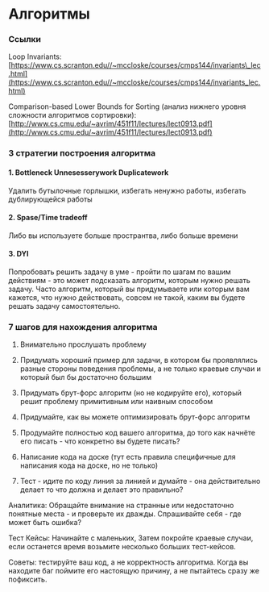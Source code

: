 # Алгоритмы

### Ссылки

Loop Invariants: [https://www.cs.scranton.edu//~mccloske/courses/cmps144/invariants\_lec.html](https://www.cs.scranton.edu//~mccloske/courses/cmps144/invariants_lec.html)

Comparison-based Lower Bounds for Sorting \(анализ нижнего уровня сложности алгоритмов сортировки\): [http://www.cs.cmu.edu/~avrim/451f11/lectures/lect0913.pdf](http://www.cs.cmu.edu/~avrim/451f11/lectures/lect0913.pdf)



### 3 стратегии построения алгоритма

#### 1. Bottleneck Unnesesserywork Duplicatework

Удалить бутылочные горлышки, избегать ненужно работы, избегать дублирующейся работы

#### 2. Spase/Time tradeoff

Либо вы используете больше пространтва, либо больше времени

#### 3. DYI

Попробовать решить задачу в уме - пройти по шагам по вашим действиям - это может подсказать алгоритм, которым нужно решать задачу. Часто алгоритм, который вы придумываете или которым вам кажется, что нужно действовать, совсем не такой, каким вы будете решать задачу самостоятельно.

### 7 шагов для нахождения алгоритма

1. Внимательно прослушать проблему

2. Придумать хороший пример для задачи, в котором бы проявлялись разные стороны поведения проблемы, а не только краевые случаи и который был бы достаточно большим

3. Придумать брут-форс алгоритм \(но не кодируйте его\), который решит проблему примитивным или наивным способом

4. Придумайте, как вы можете оптимизировать брут-форс алгоритм

5. Продумайте полностью код вашего алгоритма, до того как начнёте его писать - что конкретно вы будете писать?

6. Написание кода на доске \(тут есть правила специфичные для написания кода на доске, но не только\)

7. Тест - идите по коду линия за линией и думайте - она действительно делает то что должна и делает это правильно?

Аналитика: Обращайте внимание на странные или недостаточно понятные места - и проверьте их дважды. Спрашивайте себя - где может быть ошибка?

Тест Кейсы: Начинайте с маленьких, Затем покройте краевые случаи, если останется время возьмите несколько больших тест-кейсов.

Советы: тестируйте ваш код, а не корректность алгоритма. Когда вы находите баг поймите его настоящую причину, а не пытайтесь сразу же пофиксить.



